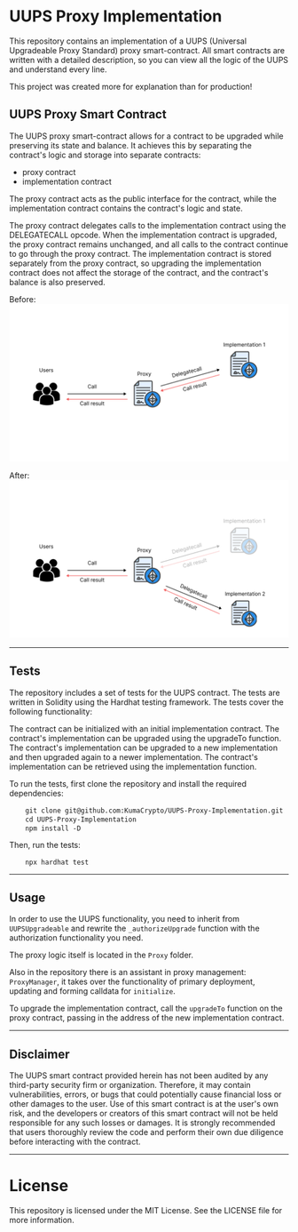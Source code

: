 # UUPS Proxy Implementation

This repository contains an implementation of a UUPS (Universal Upgradeable Proxy Standard) proxy smart-contract.
All smart contracts are written with a detailed description, so you can view all the logic of the UUPS and understand every line.

This project was created more for explanation than for production!

## UUPS Proxy Smart Contract

The UUPS proxy smart-contract allows for a contract to be upgraded while preserving its state and balance. It achieves this by separating the contract's logic and storage into separate contracts:

-   proxy contract
-   implementation contract

The proxy contract acts as the public interface for the contract, while the implementation contract contains the contract's logic and state.

The proxy contract delegates calls to the implementation contract using the DELEGATECALL opcode. When the implementation contract is upgraded, the proxy contract remains unchanged, and all calls to the contract continue to go through the proxy contract. The implementation contract is stored separately from the proxy contract, so upgrading the implementation contract does not affect the storage of the contract, and the contract's balance is also preserved.

Before:
![HowProxyWorkExample1](./img/ProxyExampleV1.png)

After:
![HowProxyWorkExample2](./img/ProxyExampleV2.png)

---

## Tests

The repository includes a set of tests for the UUPS contract. The tests are written in Solidity using the Hardhat testing framework. The tests cover the following functionality:

The contract can be initialized with an initial implementation contract.
The contract's implementation can be upgraded using the upgradeTo function.
The contract's implementation can be upgraded to a new implementation and then upgraded again to a newer implementation.
The contract's implementation can be retrieved using the implementation function.

To run the tests, first clone the repository and install the required dependencies:

```shell
    git clone git@github.com:KumaCrypto/UUPS-Proxy-Implementation.git
    cd UUPS-Proxy-Implementation
    npm install -D
```

Then, run the tests:

```shell
    npx hardhat test
```

---

## Usage

In order to use the UUPS functionality, you need to inherit from `UUPSUpgradeable` and rewrite the `_authorizeUpgrade` function with the authorization functionality you need.

The proxy logic itself is located in the `Proxy` folder.

Also in the repository there is an assistant in proxy management: `ProxyManager`, it takes over the functionality of primary deployment, updating and forming calldata for `initialize`.

To upgrade the implementation contract, call the `upgradeTo` function on the proxy contract, passing in the address of the new implementation contract.

---

## Disclaimer

The UUPS smart contract provided herein has not been audited by any third-party security firm or organization. Therefore, it may contain vulnerabilities, errors, or bugs that could potentially cause financial loss or other damages to the user. Use of this smart contract is at the user's own risk, and the developers or creators of this smart contract will not be held responsible for any such losses or damages. It is strongly recommended that users thoroughly review the code and perform their own due diligence before interacting with the contract.

---

# License

This repository is licensed under the MIT License. See the LICENSE file for more information.
